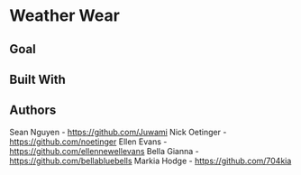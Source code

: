 # Weather Wear

## Goal

## Built With

## Authors
Sean Nguyen - https://github.com/Juwami
Nick Oetinger - https://github.com/noetinger
Ellen Evans - https://github.com/ellennewellevans
Bella Gianna - https://github.com/bellabluebells
Markia Hodge - https://github.com/704kia
